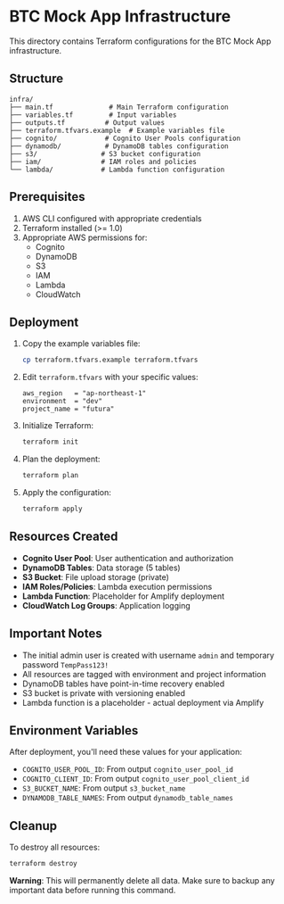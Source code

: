 # BTC Mock App Infrastructure

This directory contains Terraform configurations for the BTC Mock App infrastructure.

## Structure

```
infra/
├── main.tf              # Main Terraform configuration
├── variables.tf         # Input variables
├── outputs.tf          # Output values
├── terraform.tfvars.example  # Example variables file
├── cognito/            # Cognito User Pools configuration
├── dynamodb/           # DynamoDB tables configuration
├── s3/                # S3 bucket configuration
├── iam/               # IAM roles and policies
└── lambda/            # Lambda function configuration
```

## Prerequisites

1. AWS CLI configured with appropriate credentials
2. Terraform installed (>= 1.0)
3. Appropriate AWS permissions for:
   - Cognito
   - DynamoDB
   - S3
   - IAM
   - Lambda
   - CloudWatch

## Deployment

1. Copy the example variables file:
   ```bash
   cp terraform.tfvars.example terraform.tfvars
   ```

2. Edit `terraform.tfvars` with your specific values:
   ```hcl
   aws_region   = "ap-northeast-1"
   environment  = "dev"
   project_name = "futura"
   ```

3. Initialize Terraform:
   ```bash
   terraform init
   ```

4. Plan the deployment:
   ```bash
   terraform plan
   ```

5. Apply the configuration:
   ```bash
   terraform apply
   ```

## Resources Created

- **Cognito User Pool**: User authentication and authorization
- **DynamoDB Tables**: Data storage (5 tables)
- **S3 Bucket**: File upload storage (private)
- **IAM Roles/Policies**: Lambda execution permissions
- **Lambda Function**: Placeholder for Amplify deployment
- **CloudWatch Log Groups**: Application logging

## Important Notes

- The initial admin user is created with username `admin` and temporary password `TempPass123!`
- All resources are tagged with environment and project information
- DynamoDB tables have point-in-time recovery enabled
- S3 bucket is private with versioning enabled
- Lambda function is a placeholder - actual deployment via Amplify

## Environment Variables

After deployment, you'll need these values for your application:

- `COGNITO_USER_POOL_ID`: From output `cognito_user_pool_id`
- `COGNITO_CLIENT_ID`: From output `cognito_user_pool_client_id`
- `S3_BUCKET_NAME`: From output `s3_bucket_name`
- `DYNAMODB_TABLE_NAMES`: From output `dynamodb_table_names`

## Cleanup

To destroy all resources:

```bash
terraform destroy
```

**Warning**: This will permanently delete all data. Make sure to backup any important data before running this command.
